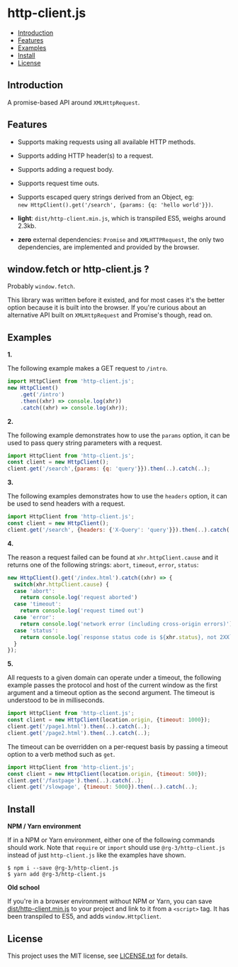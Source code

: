 # http-client.js

* <a href='#introduction'>Introduction</a>
* <a href='#features'>Features</a>
* <a href='#examples'>Examples</a>
* <a href='#install'>Install</a>
* <a href='#license'>License</a>

## <a id='introduction'>Introduction</a>

A promise-based API around `XMLHttpRequest`.  

## <a id='features'>Features</a>

* Supports making requests using all available HTTP methods.

* Supports adding HTTP header(s) to a request.

* Supports adding a request body.

* Supports request time outs.

* Supports escaped query strings derived from an Object, eg:  
  `new HttpClient().get('/search', {params: {q: 'hello world'}})`.

* **light**: `dist/http-client.min.js`, which is transpiled ES5, weighs around 2.3kb.

* **zero** external dependencies: `Promise` and `XMLHTTPRequest`, the only
  two dependencies, are implemented and provided by the browser.

## window.fetch or http-client.js ?

Probably `window.fetch`.

This library was written before it existed, and for most cases it's the better
option because it is built into the browser. If you're curious about an
alternative API built on `XMLHttpRequest` and Promise's though, read on.

## <a id='examples'>Examples</a>

__1.__

The following example makes a GET request to `/intro`.

```javascript
import HttpClient from 'http-client.js';
new HttpClient()
    .get('/intro')
    .then((xhr) => console.log(xhr))
    .catch((xhr) => console.log(xhr));
```

__2.__

The following example demonstrates how to use the `params` option, it can be
used to pass query string parameters with a request.

```javascript
import HttpClient from 'http-client.js';
const client = new HttpClient();
client.get('/search',{params: {q: 'query'}}).then(..).catch(..);
```

__3.__

The following examples demonstrates how to use the `headers` option, it can be
used to send headers with a request.

```javascript
import HttpClient from 'http-client.js';
const client = new HttpClient();
client.get('/search', {headers: {'X-Query': 'query'}}).then(..).catch(..);
```

__4.__

The reason a request failed can be found at `xhr.httpClient.cause` and it
returns one of the following strings: `abort`, `timeout`, `error`, `status`:

```javascript
new HttpClient().get('/index.html').catch((xhr) => {
  switch(xhr.httpClient.cause) {
  case 'abort':
    return console.log('request aborted')
  case 'timeout':
    return console.log('request timed out')
  case 'error':
    return console.log('network error (including cross-origin errors)')
  case 'status':
    return console.log(`response status code is ${xhr.status}, not 2XX`)
  }
});
```

__5.__

All requests to a given domain can operate under a timeout, the following example
passes the protocol and host of the current window as the first argument and
a timeout option as the second argument. The timeout is understood to be in
milliseconds.

```javascript
import HttpClient from 'http-client.js';
const client = new HttpClient(location.origin, {timeout: 1000});
client.get('/page1.html').then(..).catch(..);
client.get('/page2.html').then(..).catch(..);
```

The timeout can be overridden on a per-request basis by passing a timeout option
to a verb method such as `get`.

```javascript
import HttpClient from 'http-client.js';
const client = new HttpClient(location.origin, {timeout: 500});
client.get('/fastpage').then(..).catch(..);
client.get('/slowpage', {timeout: 5000}).then(..).catch(..);
```

## <a id='install'>Install</a>

__NPM / Yarn environment__

If in a NPM or Yarn environment, either one of the following commands should work.
Note that `require` or `import` should use `@rg-3/http-client.js` instead of just
`http-client.js` like the examples have shown.

    $ npm i --save @rg-3/http-client.js
    $ yarn add @rg-3/http-client.js

__Old school__

If you're in a browser environment without NPM or Yarn, you can save [dist/http-client.min.js](https://github.com/rg-3/http-client.js/blob/master/dist/http-client.min.js)
to your project and link to it from a `<script>` tag. It has been transpiled to ES5,
and adds `window.HttpClient`.


## <a id='license'>License</a>

This project uses the MIT license, see [LICENSE.txt](./LICENSE.txt) for details.
